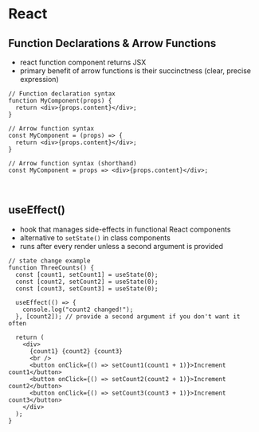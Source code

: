 # React

## Function Declarations & Arrow Functions
- react function component returns JSX
- primary benefit of arrow functions is their succinctness (clear, precise expression)
```
// Function declaration syntax
function MyComponent(props) {
  return <div>{props.content}</div>;
}

// Arrow function syntax
const MyComponent = (props) => {
  return <div>{props.content}</div>;
}

// Arrow function syntax (shorthand)
const MyComponent = props => <div>{props.content}</div>;
```
<br>

## useEffect()
- hook that manages side-effects in functional React components
- alternative to `setState()` in class components
- runs after every render unless a second argument is provided

```
// state change example
function ThreeCounts() {
  const [count1, setCount1] = useState(0);
  const [count2, setCount2] = useState(0);
  const [count3, setCount3] = useState(0);

  useEffect(() => {
    console.log("count2 changed!");
  }, [count2]); // provide a second argument if you don't want it often

  return (
    <div>
      {count1} {count2} {count3}
      <br />
      <button onClick={() => setCount1(count1 + 1)}>Increment count1</button>
      <button onClick={() => setCount2(count2 + 1)}>Increment count2</button>
      <button onClick={() => setCount3(count3 + 1)}>Increment count3</button>
    </div>
  );
}
```
<br>

